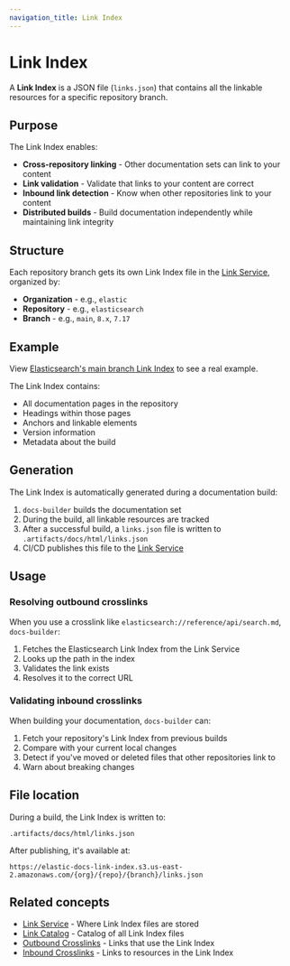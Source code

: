 ```yaml
---
navigation_title: Link Index
---
```


# Link Index

A **Link Index** is a JSON file (`links.json`) that contains all the linkable resources for a specific repository branch.

## Purpose

The Link Index enables:

* **Cross-repository linking** - Other documentation sets can link to your content
* **Link validation** - Validate that links to your content are correct
* **Inbound link detection** - Know when other repositories link to your content
* **Distributed builds** - Build documentation independently while maintaining link integrity

## Structure

Each repository branch gets its own Link Index file in the [Link Service](link-service.md), organized by:

* **Organization** - e.g., `elastic`
* **Repository** - e.g., `elasticsearch`
* **Branch** - e.g., `main`, `8.x`, `7.17`

## Example

View [Elasticsearch's main branch Link Index](https://elastic-docs-link-index.s3.us-east-2.amazonaws.com/elastic/elasticsearch/main/links.json) to see a real example.

The Link Index contains:

* All documentation pages in the repository
* Headings within those pages
* Anchors and linkable elements
* Version information
* Metadata about the build

## Generation

The Link Index is automatically generated during a documentation build:

1. `docs-builder` builds the documentation set
2. During the build, all linkable resources are tracked
3. After a successful build, a `links.json` file is written to `.artifacts/docs/html/links.json`
4. CI/CD publishes this file to the [Link Service](link-service.md)

## Usage

### Resolving outbound crosslinks

When you use a crosslink like `elasticsearch://reference/api/search.md`, `docs-builder`:

1. Fetches the Elasticsearch Link Index from the Link Service
2. Looks up the path in the index
3. Validates the link exists
4. Resolves it to the correct URL

### Validating inbound crosslinks

When building your documentation, `docs-builder` can:

1. Fetch your repository's Link Index from previous builds
2. Compare with your current local changes
3. Detect if you've moved or deleted files that other repositories link to
4. Warn about breaking changes

## File location

During a build, the Link Index is written to:

```
.artifacts/docs/html/links.json
```

After publishing, it's available at:

```
https://elastic-docs-link-index.s3.us-east-2.amazonaws.com/{org}/{repo}/{branch}/links.json
```

## Related concepts

* [Link Service](link-service.md) - Where Link Index files are stored
* [Link Catalog](link-catalog.md) - Catalog of all Link Index files
* [Outbound Crosslinks](outbound-crosslinks.md) - Links that use the Link Index
* [Inbound Crosslinks](inbound-crosslinks.md) - Links to resources in the Link Index
